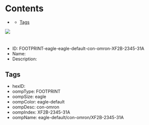 



Contents
========

* [](#)
	* [Tags](#tags)
  
![][im]
# 

- ID: FOOTPRINT-eagle-eagle-default-con-omron-XF2B-2345-31A
- Name: 
- Description: 

## Tags

- hexID: 
- oompType: FOOTPRINT
- oompSize: eagle
- oompColor: eagle-default
- oompDesc: con-omron
- oompIndex: XF2B-2345-31A
- oompName: eagle-default/con-omron/XF2B-2345-31A



[im]: image.png

